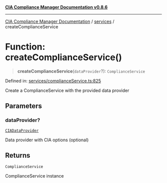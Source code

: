 [**CIA Compliance Manager Documentation v0.8.6**](../../README.md)

***

[CIA Compliance Manager Documentation](../../modules.md) / [services](../README.md) / createComplianceService

# Function: createComplianceService()

> **createComplianceService**(`dataProvider`?): `ComplianceService`

Defined in: [services/complianceService.ts:825](https://github.com/Hack23/cia-compliance-manager/blob/050a250237d6f621490781dbdf95155919f35aed/src/services/complianceService.ts#L825)

Create a ComplianceService with the provided data provider

## Parameters

### dataProvider?

[`CIADataProvider`](../../types/interfaces/CIADataProvider.md)

Data provider with CIA options (optional)

## Returns

`ComplianceService`

ComplianceService instance
